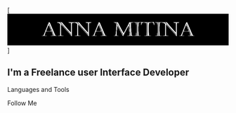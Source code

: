 [![Header](https://github.com/Nancymitt/Nancymitt/blob/main/assets/logoName.png)]

## I'm a Freelance user Interface Developer

Languages and Tools

Follow Me




<!-- ## Всем привет 👋 Меня зовут Анна!
### Я занимаюсь HTML-версткой.
_______________________________________
#### Посмотри некоторые мои работы:

##### ![favicon](https://github.com/Nancymitt/Module02-Shop/blob/master/src/images/favicons/favicon-32x32.png)[ Интернет-магазин здорового питания Healthy Food](https://nancymitt.github.io/Module02-Shop/dist/)

##### ![favicon](https://github.com/Nancymitt/Module01-Gym/blob/main/images/favicon/favicon-32x32.png)[ Онлайн тренировки Gym](https://nancymitt.github.io/Module01-Gym/index.html)

##### ![favicon](https://github.com/Nancymitt/Module01-Burger/blob/main/images/favicon/favicon-32x32.png)[ Сервис доставки бургеров Burgos](https://nancymitt.github.io/Module01-Burger/menu.html)

##### * [ Десктопная версия чата в стиле MacOS](https://nancymitt.github.io/Chatmacos/)




###### Связаться со мной: 
banett@yandex.com -->



<!--
**Nancymitt/Nancymitt** is a ✨ _special_ ✨ repository because its `README.md` (this file) appears on your GitHub profile.

Here are some ideas to get you started:

- 🔭 I’m currently working on ...
- 🌱 I’m currently learning ...
- 👯 I’m looking to collaborate on ...
- 🤔 I’m looking for help with ...
- 💬 Ask me about ...
- 📫 How to reach me: ...
- 😄 Pronouns: ...
- ⚡ Fun fact: ...
-->
